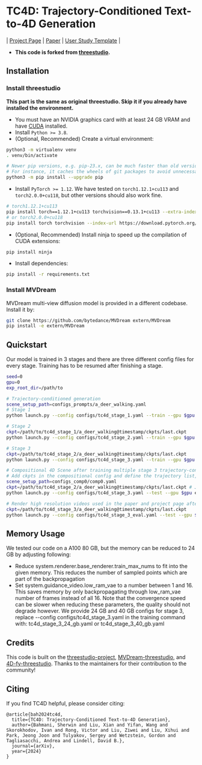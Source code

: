 # TC4D: Trajectory-Conditioned Text-to-4D Generation

| [Project Page](https://sherwinbahmani.github.io/tc4d/) | [Paper](https://arxiv.org/abs/2403.17920) | [User Study Template](https://github.com/victor-rong/video-generation-study) |

- **This code is forked from [threestudio](https://github.com/threestudio-project/threestudio).**

## Installation

### Install threestudio

**This part is the same as original threestudio. Skip it if you already have installed the environment.**

- You must have an NVIDIA graphics card with at least 24 GB VRAM and have [CUDA](https://developer.nvidia.com/cuda-downloads) installed.
- Install `Python >= 3.8`.
- (Optional, Recommended) Create a virtual environment:

```sh
python3 -m virtualenv venv
. venv/bin/activate

# Newer pip versions, e.g. pip-23.x, can be much faster than old versions, e.g. pip-20.x.
# For instance, it caches the wheels of git packages to avoid unnecessarily rebuilding them later.
python3 -m pip install --upgrade pip
```

- Install `PyTorch >= 1.12`. We have tested on `torch1.12.1+cu113` and `torch2.0.0+cu118`, but other versions should also work fine.

```sh
# torch1.12.1+cu113
pip install torch==1.12.1+cu113 torchvision==0.13.1+cu113 --extra-index-url https://download.pytorch.org/whl/cu113
# or torch2.0.0+cu118
pip install torch torchvision --index-url https://download.pytorch.org/whl/cu118
```

- (Optional, Recommended) Install ninja to speed up the compilation of CUDA extensions:

```sh
pip install ninja
```

- Install dependencies:

```sh
pip install -r requirements.txt
```

### Install MVDream
MVDream multi-view diffusion model is provided in a different codebase. Install it by:

```sh
git clone https://github.com/bytedance/MVDream extern/MVDream
pip install -e extern/MVDream 
```

## Quickstart

Our model is trained in 3 stages and there are three different config files for every stage. Training has to be resumed after finishing a stage.

```sh
seed=0
gpu=0
exp_root_dir=/path/to

# Trajectory-conditioned generation
scene_setup_path=configs_prompts/a_deer_walking.yaml
# Stage 1
python launch.py --config configs/tc4d_stage_1.yaml --train --gpu $gpu exp_root_dir=$exp_root_dir seed=$seed system.prompt_processor.prompt="a deer walking" system.scene_setup_path=$scene_setup_path

# Stage 2
ckpt=/path/to/tc4d_stage_1/a_deer_walking@timestamp/ckpts/last.ckpt
python launch.py --config configs/tc4d_stage_2.yaml --train --gpu $gpu exp_root_dir=$exp_root_dir seed=$seed system.prompt_processor.prompt="a deer walking" system.scene_setup_path=$scene_setup_path system.weights=$ckpt

# Stage 3
ckpt=/path/to/tc4d_stage_2/a_deer_walking@timestamp/ckpts/last.ckpt
python launch.py --config configs/tc4d_stage_3.yaml --train --gpu $gpu exp_root_dir=$exp_root_dir seed=$seed system.prompt_processor.prompt="a deer walking" system.scene_setup_path=$scene_setup_path system.weights=$ckpt

# Compositional 4D Scene after training multiple stage 3 trajectory-conditioned prompts
# Add ckpts in the compositional config and define the trajectory list, see configs_comp for examples used in the paper
scene_setup_path=configs_comp0/comp0.yaml
ckpt=/path/to/tc4d_stage_2/a_deer_walking@timestamp/ckpts/last.ckpt # Just a dummy input, overwritten by ckpts specified in the comp0 yaml
python launch.py --config configs/tc4d_stage_3.yaml --test --gpu $gpu exp_root_dir=$exp_root_dir seed=$seed system.prompt_processor.prompt="a deer walking" system.scene_setup_path=$scene_setup_path system.weights=$ckpt

# Render high resolution videos used in the paper and project page after training
ckpt=/path/to/tc4d_stage_3/a_deer_walking@timestamp/ckpts/last.ckpt
python launch.py --config configs/tc4d_stage_3_eval.yaml --test --gpu $gpu exp_root_dir=$exp_root_dir seed=$seed system.prompt_processor.prompt="a deer walking" system.scene_setup_path=$scene_setup_path system.weights=$ckpt
```

## Memory Usage
We tested our code on a A100 80 GB, but the memory can be reduced to 24 GB by adjusting following:
- Reduce system.renderer.base_renderer.train_max_nums to fit into the given memory. This reduces the number of sampled points which are part of the backpropagation
- Set system.guidance_video.low_ram_vae to a number between 1 and 16. This saves memory by only backpropagating through low_ram_vae number of frames instead of all 16.
Note that the convergence speed can be slower when reducing these parameters, the quality should not degrade however.
We provide 24 GB and 40 GB configs for stage 3, replace --config configs/tc4d_stage_3.yaml in the training command with: tc4d_stage_3_24_gb.yaml or tc4d_stage_3_40_gb.yaml

## Credits

This code is built on the [threestudio-project](https://github.com/threestudio-project/threestudio), [MVDream-threestudio](https://github.com/bytedance/MVDream-threestudio), and [4D-fy-threestudio](https://github.com/sherwinbahmani/4dfy). Thanks to the maintainers for their contribution to the community!

## Citing

If you find TC4D helpful, please consider citing:

```
@article{bah2024tc4d,
  title={TC4D: Trajectory-Conditioned Text-to-4D Generation},
  author={Bahmani, Sherwin and Liu, Xian and Yifan, Wang and Skorokhodov, Ivan and Rong, Victor and Liu, Ziwei and Liu, Xihui and Park, Jeong Joon and Tulyakov, Sergey and Wetzstein, Gordon and Tagliasacchi, Andrea and Lindell, David B.},
  journal={arXiv},
  year={2024}
}
```

